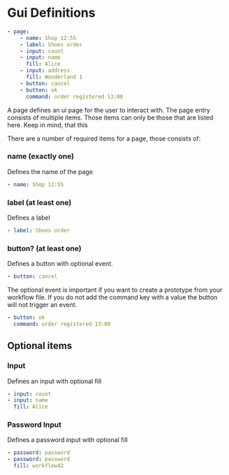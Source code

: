 # Gui Definitions

```yaml
- page:
    - name: Shop 12:55
    - label: Shoes order
    - input: count
    - input: name
      fill: Alice
    - input: address
      fill: Wonderland 1
    - button: cancel
    - button: ok
      command: order registered 13:00
```

A page defines an ui page for the user to interact with. The page entry consists of multiple items.
Those items can only be those that are listed here. Keep in mind, that this 

There are a number of required items for a page, those consists of:

### name (exactly one)
Defines the name of the page
```yaml
- name: Shop 12:55
```

### label (at least one)
Defines a label
```yaml
- label: Shoes order
```

### button? (at least one)
Defines a button with optional event.

```yaml
- button: cancel
```

The optional event is important if you want to create a prototype from your workflow file.
If you do not add the command key with a value the button will not trigger an event.

```yaml
- button: ok
  command: order registered 13:00
```

## Optional items
### Input
Defines an input with optional fill
```yaml
- input: count
- input: name
  fill: Alice
```

### Password Input
Defines a password input with optional fill
```yaml
- password: password
- password: password
  fill: workflow42
```